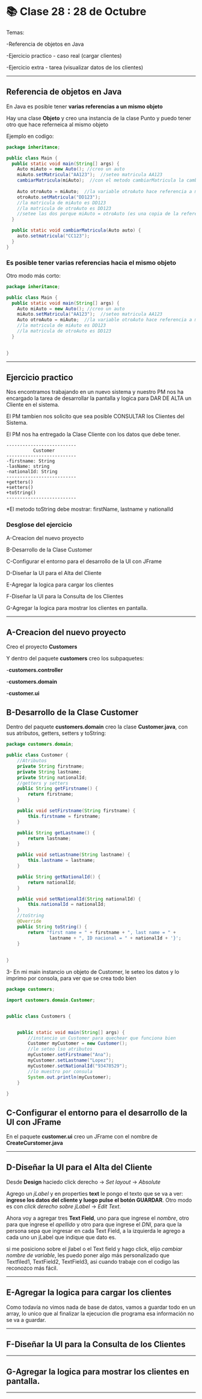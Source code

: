 #  📚 Clase 28 :  28 de Octubre

Temas:

-Referencia de objetos en Java

-Ejercicio practico - caso real (cargar clientes)

-Ejercicio extra - tarea (visualizar datos de los clientes)

---

## Referencia de objetos en Java

En Java es posible tener **varias referencias a un mismo objeto**

Hay una clase **Objeto** y creo una instancia de la clase Punto y puedo tener otro que hace referneica al mismo objeto


Ejemplo en codigo:

```JAVA
package inheritance;

public class Main {
  public static void main(String[] args) {
    Auto miAuto = new Auto(); //creo un auto
    miAuto.setMatricula("AA123");  //seteo matricula AA123
    cambiarMatricula(miAuto);  //con el metodo cambiarMatricula la cambio a CC123
    
    Auto otroAuto = miAuto;  //la variable otroAuto hace referencia a miAuto
    otroAuto.setMatricula("DD123");
    //la matricula de miAuto es DD123
    //la matricula de otroAuto es DD123
    //setee las dos porque miAuto = otroAuto (es una copia de la referencia)
  }

  public static void cambiarMatricula(Auto auto) {
    auto.setmatricula("CC123");
  }
}
```

### Es posible tener varias referencias hacia el mismo objeto


Otro modo más corto:

```JAVA
package inheritance;

public class Main {
  public static void main(String[] args) {
    Auto miAuto = new Auto(); //creo un auto
    miAuto.setMatricula("AA123");  //seteo matricula AA123
    Auto otroAuto = miAuto;  //la variable otroAuto hace referencia a miAuto
    //la matricula de miAuto es DD123
    //la matricula de otroAuto es DD123
  }

 
}
```

---

## Ejercicio practico

Nos encontramos trabajando en un nuevo sistema y nuestro PM nos ha encargado la tarea de desarrollar la pantalla y logica para DAR DE ALTA un Cliente en el sistema.

El PM tambien nos solicito que sea posible CONSULTAR los Clientes del Sistema.

El PM nos ha entregado la Clase Cliente con los datos que debe tener.

```
--------------------------
          Customer
--------------------------
-firstname: String
-lasName: string
-nationalId: String
--------------------------
+getters()
+setters()
+toString()
--------------------------
```

*El metodo toString debe mostrar: firstName, lastname y nationalId

### Desglose del ejercicio

A-Creacion del nuevo proyecto

B-Desarrollo de la Clase Customer

C-Configurar el entorno para el desarrollo de la UI con JFrame

D-Diseñar la UI para el Alta del Cliente

E-Agregar la logica para cargar los clientes

F-Diseñar la UI para la Consulta de los Clientes

G-Agregar la logica para mostrar los clientes en pantalla.

---

## A-Creacion del nuevo proyecto

Creo el proyecto **Customers**

Y dentro del paquete **customers** creo los subpaquetes:

-**customers.controller**

-**customers.domain**

-**customer.ui**

## B-Desarrollo de la Clase Customer

Dentro del paquete **customers.domain** creo la clase **Customer.java**, con sus atributos, getters, setters y toString:

```JAVA
package customers.domain;

public class Customer {
    //Atributos
    private String firstname;
    private String lastname;
    private String nationalId;
    //getters y setters
    public String getFirstname() {
        return firstname;
    }

    public void setFirstname(String firstname) {
        this.firstname = firstname;
    }

    public String getLastname() {
        return lastname;
    }

    public void setLastname(String lastname) {
        this.lastname = lastname;
    }

    public String getNationalId() {
        return nationalId;
    }

    public void setNationalId(String nationalId) {
        this.nationalId = nationalId;
    }
    //toString
    @Override
    public String toString() {
        return "first name = " + firstname + ", last name = " + 
                lastname + ", ID nacional = " + nationalId + '}';
    }
    
    
}

```

3- En mi main instancio un objeto de Customer, le seteo los datos y lo imprimo por consola, para ver que se crea todo bien

```JAVA
package customers;

import customers.domain.Customer;


public class Customers {


    public static void main(String[] args) {
        //instancio un Customer para quechear que funciona bien
        Customer myCustomer = new Customer();
        //le seteo lso atributos
        myCustomer.setFirstname("Ana");
        myCustomer.setLastname("Lopez");
        myCustomer.setNationalId("93478529");
        //lo muestro por consula
        System.out.println(myCustomer); 
    }
  
}
```

## C-Configurar el entorno para el desarrollo de la UI con JFrame

En el paquete **customer.ui** creo un JFrame con el nombre de **CreateCurstomer.java**

---

## D-Diseñar la UI para el Alta del Cliente

Desde **Design** haciedo click derecho -> *Set layout* -> *Absolute*

Agrego un *jLabel*  y en properties **text** le pongo el texto que se va a ver: **ingrese los datos del cliente y luego pulse el botón GUARDAR**. Otro modo es con *click derecho sobre jLabel* -> *Edit Text*.

Ahora voy a agregar tres **Text Field**, uno para que ingrese el *nombre*, otro para que ingrese el *apellido* y otro para que ingrese el *DNI*, para que la persona sepa que ingresar en cada Text Field, a la izquierda le agrego a cada uno un jLabel que indique que dato es.

si me posiciono sobre el jlabel o el Text field y hago click, elijo *cambiar nombre de variable*, les puedo poner algo más personalizado que Textfiled1, TextField2, TextField3, asi cuando trabaje con el codigo las reconozco más fácil.

---


## E-Agregar la logica para cargar los clientes

Como todavía no vimos nada de base de datos, vamos a guardar todo en un array, lo unico que al finalizar la ejecucion dle programa esa información no se va a guardar.

---


## F-Diseñar la UI para la Consulta de los Clientes

---


## G-Agregar la logica para mostrar los clientes en pantalla.

---
